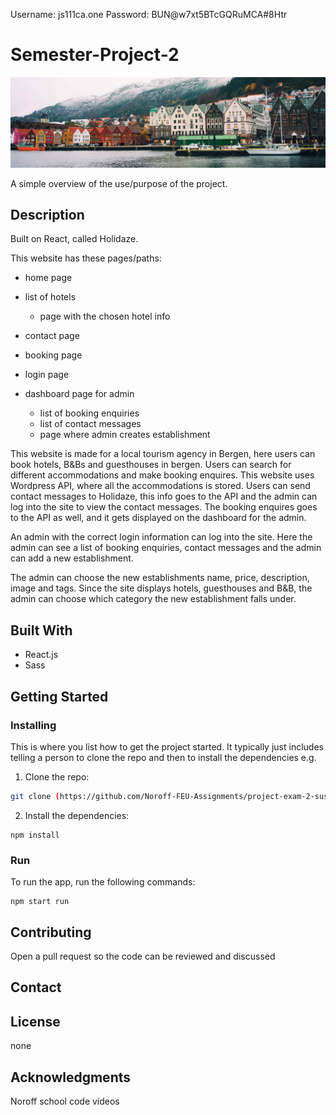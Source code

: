 Username: js111ca.one
Password: BUN@w7xt5BTcGQRuMCA#8Htr





# Semester-Project-2

![image](https://github.com/Noroff-FEU-Assignments/project-exam-2-sustrrr/blob/main/src/img/contact.jpg)

A simple overview of the use/purpose of the project.

## Description

Built on React, called Holidaze.

This website has these pages/paths:

- home page
- list of hotels
 	- page with the chosen hotel info
- contact page
- booking page

- login page
- dashboard page for admin
 	- list of booking enquiries
 	- list of contact messages
 	- page where admin creates establishment


This website is made for a local tourism agency in Bergen, here users can book hotels, B&Bs and guesthouses in bergen. Users can search for different accommodations and make booking enquires. This website uses Wordpress API, where all the accommodations is stored.
Users can send contact messages to Holidaze, this info goes to the API and the admin can log into the site to view the contact messages. The booking enquires goes to the API as well, and it gets displayed on the dashboard for the admin.

An admin with the correct login information can log into the site. Here the admin can see a list of booking enquiries, contact messages and the admin can add a new establishment.

The admin can choose the new establishments name, price, description, image and tags. Since the site displays hotels, guesthouses and B&B, the admin can choose which category the new establishment falls under.

## Built With

- React.js
- Sass

## Getting Started

### Installing

This is where you list how to get the project started. It typically just includes telling a person to clone the repo and then to install the dependencies e.g.

1. Clone the repo:

```bash
git clone (https://github.com/Noroff-FEU-Assignments/project-exam-2-sustrrr.git)
```

2. Install the dependencies:

```
npm install
```

### Run
To run the app, run the following commands:

```
npm start run
```

## Contributing
Open a pull request so the code can be reviewed and discussed


## Contact



## License

 none

## Acknowledgments

Noroff school code videos
